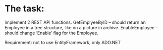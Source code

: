 # The task:
Implement 2  REST API functions.
GetEmplyeeByID – should return an Employee in a tree structure, like on a picture in archive.
EnableEmployee – should change ‘Enable’ flag for the Employee.

Requirement: not to use EntityFramework, only ADO.NET
